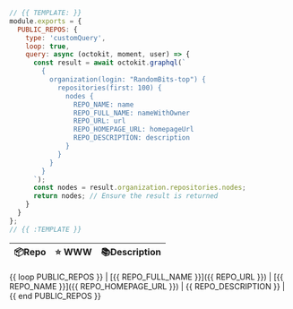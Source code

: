 ```js
// {{ TEMPLATE: }}
module.exports = {
  PUBLIC_REPOS: {
    type: 'customQuery',
    loop: true,
    query: async (octokit, moment, user) => {
      const result = await octokit.graphql(`
        {
          organization(login: "RandomBits-top") {
            repositories(first: 100) {
              nodes {
                REPO_NAME: name
                REPO_FULL_NAME: nameWithOwner
                REPO_URL: url
                REPO_HOMEPAGE_URL: homepageUrl
                REPO_DESCRIPTION: description
              }
            }
          }
        }
      `);
      const nodes = result.organization.repositories.nodes;
      return nodes; // Ensure the result is returned
    }
  }
};
// {{ :TEMPLATE }}
```

| 📦Repo    | ⭐️ WWW | 📚Description |
| --------- | ----------- | -------------- |
{{ loop PUBLIC_REPOS }}
| [{{ REPO_FULL_NAME }}]({{ REPO_URL }}) | [{{ REPO_NAME }}]({{ REPO_HOMEPAGE_URL }}) | {{ REPO_DESCRIPTION }} |
{{ end PUBLIC_REPOS }}

